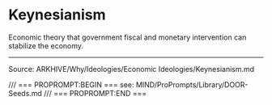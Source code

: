 # Keynesianism

Economic theory that government fiscal and monetary intervention can stabilize the economy.

---
Source: ARKHIVE/Why/Ideologies/Economic Ideologies/Keynesianism.md

/// === PROPROMPT:BEGIN ===
see: MIND/ProPrompts/Library/DOOR-Seeds.md
/// === PROPROMPT:END ===
